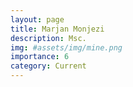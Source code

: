 ```yaml
---
layout: page
title: Marjan Monjezi
description: Msc.
img: #assets/img/mine.png
importance: 6
category: Current
---
```

